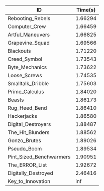 |ID|Time(s)|
|-|-|
|Rebooting_Rebels|1.66294|
|Computer_Crew|1.66459|
|Artful_Maneuvers|1.66825|
|Grapevine_Squad|1.69566|
|Blackouts|1.71220|
|Creed_Symbol|1.73543|
|Byte_Mechanics|1.73622|
|Loose_Screws|1.74535|
|Smalltalk_Dribble|1.75603|
|Prime_Calculus|1.84020|
|Beasts|1.86173|
|Rug_Heed_Bend|1.86410|
|Hackerjacks|1.86580|
|Digital_Destroyers|1.88487|
|The_Hit_Blunders|1.88562|
|Gonzo_Brutes|1.89026|
|Pseudo_Boom|1.89534|
|Pint_Sized_Benchwarmers|1.90951|
|The_ERROR_List|1.92672|
|Digitally_Destroyed|2.46416|
|Key_to_Innovation|inf|
